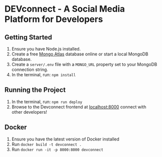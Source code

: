 # DEVconnect - A Social Media Platform for Developers


## Getting Started

1. Ensure you have Node.js installed.
2. Create a free [Mongo Atlas](https://www.mongodb.com/atlas/database) database online or start a local MongoDB database.
3. Create a `server/.env` file with a `MONGO_URL` property set to your MongoDB connection string.
4. In the terminal, run: `npm install`

## Running the Project

1. In the terminal, run: `npm run deploy`
2. Browse to the Devconnect frontend at [localhost:8000](http://localhost:8000) connect with other developers!

## Docker

1. Ensure you have the latest version of Docker installed
2. Run `docker build -t devconnect .`
3. Run `docker run -it -p 8000:8000 devconnect`

